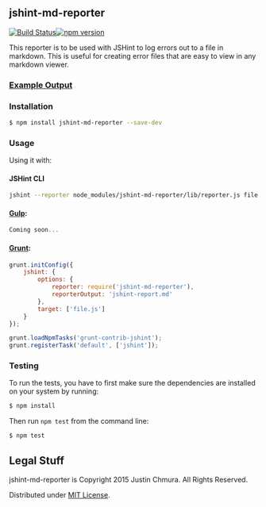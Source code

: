 ## jshint-md-reporter

[![Build Status](https://travis-ci.org/justinchmura/jshint-md-reporter.svg?branch=master)](https://travis-ci.org/justinchmura/jshint-md-reporter)[![npm version](https://badge.fury.io/js/jshint-md-reporter.svg)](https://badge.fury.io/js/jshint-md-reporter)

This reporter is to be used with JSHint to log errors out to a file
in markdown. This is useful for creating error files that are easy
to view in any markdown viewer.

### [Example Output](example.md)

### Installation

```bash
$ npm install jshint-md-reporter --save-dev
```

### Usage

Using it with:

#### JSHint CLI

```bash
jshint --reporter node_modules/jshint-md-reporter/lib/reporter.js file.js
```

#### [Gulp](http://gulpjs.com/):

```javascript
Coming soon...
```

#### [Grunt](http://gruntjs.com):

```javascript
grunt.initConfig({
	jshint: {
		options: {
			reporter: require('jshint-md-reporter'),
			reporterOutput: 'jshint-report.md'
		},
		target: ['file.js']
	}
});

grunt.loadNpmTasks('grunt-contrib-jshint');
grunt.registerTask('default', ['jshint']);
```

### Testing

To run the tests, you have to first make sure the dependencies are installed on
your system by running:

```bash
$ npm install
```

Then run `npm test` from the command line:

```bash
$ npm test
```

## Legal Stuff

jshint-md-reporter is Copyright 2015 Justin Chmura. All Rights Reserved.

Distributed under [MIT License](https://tldrlegal.com/license/mit-license).
